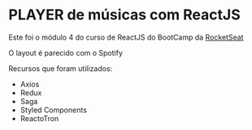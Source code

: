 # PLAYER de músicas com ReactJS

Este foi o módulo 4 do curso de ReactJS do BootCamp da [RocketSeat](http://www.rocketseat.com.br)

O layout é parecido com o Spotify

Recursos que foram utilizados:

* Axios
* Redux
* Saga
* Styled Components
* ReactoTron
